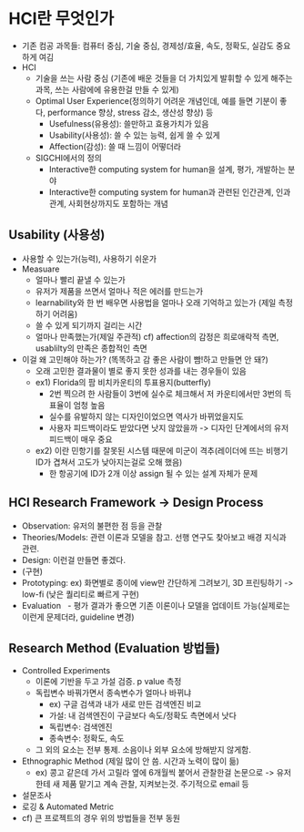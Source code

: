# HCI란 무엇인가
 - 기존 컴공 과목들: 컴퓨터 중심, 기술 중심, 경제성/효율, 속도, 정확도, 실감도 중요하게 여김
 - HCI
   - 기술을 쓰는 사람 중심 (기존에 배운 것들을 더 가치있게 발휘할 수 있게 해주는 과목, 쓰는 사람에에 유용한걸 만들 수 있게)
   - Optimal User Experience(정의하기 어려운 개념인데, 예를 들면 기분이 좋다, performance 향상, stress 감소, 생산성 향상) 등
     - Usefulness(유용성): 쓸만하고 효용가치가 있음
     - Usability(사용성): 쓸 수 있는 능력, 쉽게 쓸 수 있게
     - Affection(감성): 쓸 때 느낌이 어떻더라
   - SIGCHI에서의 정의
     - Interactive한 computing system for human을 설계, 평가, 개발하는 분야
     - Interactive한 computing system for human과 관련된 인간관계, 인과관계, 사회현상까지도 포함하는 개념
     
## Usability (사용성)
 - 사용할 수 있는가(능력), 사용하기 쉬운가
 - Measuare
   - 얼마나 빨리 끝낼 수 있는가
   - 유저가 제품을 쓰면서 얼마나 적은 에러를 만드는가
   - learnability와 한 번 배우면 사용법을 얼마나 오래 기억하고 있는가 (제일 측정하기 어려움)
   - 쓸 수 있게 되기까지 걸리는 시간
   - 얼마나 만족했는가(제일 주관적) cf) affection의 감정은 희로애락적 측면, usablilty의 만족은 종합적인 측면
 - 이걸 왜 고민해야 하는가? (똑똑하고 감 좋은 사람이 빰!하고 만들면 안 돼?)
   - 오래 고민한 결과물이 별로 좋지 못한 성과를 내는 경우들이 있음
   - ex1) Florida의 팜 비치카운티의 투표용지(butterfly)
     - 2번 찍으려 한 사람들이 3번에 실수로 체크해서 저 카운티에서만 3번의 득표율이 엄청 높음
     - 실수를 유발하지 않는 디자인이었으면 역사가 바뀌었을지도
     - 사용자 피드백이라도 받았다면 낫지 않았을까 -> 디자인 단계에서의 유저 피드백이 매우 중요
   - ex2) 이란 민항기를 잘못된 시스템 때문에 미군이 격추(레이더에 뜨는 비행기 ID가 겹쳐서 고도가 낮아지는걸로 오해 했음)
     - 한 항공기에 ID가 2개 이상 assign 될 수 있는 설계 자체가 문제
     
## HCI Research Framework -> Design Process
 - Observation: 유저의 불편한 점 등을 관찰
 - Theories/Models: 관련 이론과 모델을 참고. 선행 연구도 찾아보고 배경 지식과 관련.
 - Design: 이런걸 만들면 좋겠다.
 - (구현)
 - Prototyping: ex) 화면별로 종이에 view만 간단하게 그려보기, 3D 프린팅하기 -> low-fi (낮은 퀄리티로 빠르게 구현)
 - Evaluation
   - 평가 결과가 좋으면 기존 이론이나 모델을 업데이트 가능(실제로는 이런게 문제더라, guideline 변경)

## Research Method (Evaluation 방법들)
 - Controlled Experiments  
   - 이론에 기반을 두고 가설 검증. p value 측정  
   - 독립변수 바꿔가면서 종속변수가 얼마나 바뀌냐  
     - ex) 구글 검색과 내가 새로 만든 검색엔진 비교
     - 가설: 내 검색엔진이 구글보다 속도/정확도 측면에서 낫다
     - 독립변수: 검색엔진
     - 종속변수: 정확도, 속도
   - 그 외의 요소는 전부 통제. 소음이나 외부 요소에 방해받지 않게함.
 - Ethnographic Method (제일 많이 안 씀. 시간과 노력이 많이 듦)
   - ex) 콩고 같은데 가서 고릴라 옆에 6개월씩 붙어서 관찰한걸 논문으로 -> 유저한테 새 제품 맡기고 계속 관찰, 지켜보는것. 주기적으로 email 등
 - 설문조사
 - 로깅 & Automated Metric
 - cf) 큰 프로젝트의 경우 위의 방법들을 전부 동원

